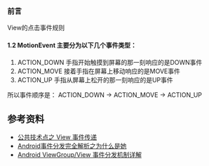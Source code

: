 ### 前言

View的点击事件规则



#### 1.2 MotionEvent 主要分为以下几个事件类型：

1. ACTION_DOWN 手指开始触摸到屏幕的那一刻响应的是DOWN事件
2. ACTION_MOVE 接着手指在屏幕上移动响应的是MOVE事件
3. ACTION_UP 手指从屏幕上松开的那一刻响应的是UP事件

所以事件顺序是： ACTION_DOWN -> ACTION_MOVE -> ACTION_UP





## 参考资料

- [公共技术点之 View 事件传递](http://a.codekk.com/detail/Android/Trinea/%E5%85%AC%E5%85%B1%E6%8A%80%E6%9C%AF%E7%82%B9%E4%B9%8B%20View%20%E4%BA%8B%E4%BB%B6%E4%BC%A0%E9%80%92)
- [Android事件分发完全解析之为什么是她](http://blog.csdn.net/aigestudio/article/details/44260301)
- [Android ViewGroup/View 事件分发机制详解](http://blog.csdn.net/wallezhe/article/details/51737034)

